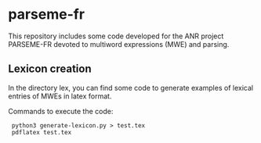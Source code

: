 # parseme-fr

This repository includes some code developed for the ANR project PARSEME-FR devoted to multiword expressions (MWE) and parsing.

## Lexicon creation

In the directory lex, you can find some code to generate examples of lexical entries of MWEs in latex format. 

Commands to execute the code:

     python3 generate-lexicon.py > test.tex
     pdflatex test.tex

